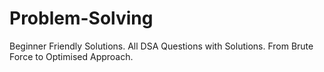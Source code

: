 # Problem-Solving
Beginner Friendly Solutions.
All DSA Questions with Solutions.
From Brute Force to Optimised Approach.


